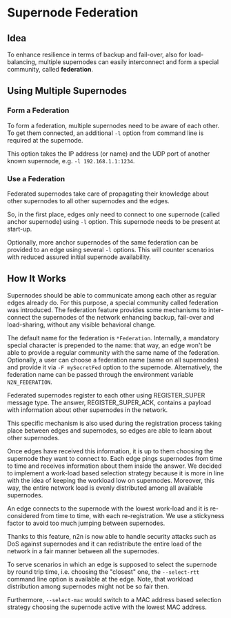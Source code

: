 # Supernode Federation

## Idea
To enhance resilience in terms of backup and fail-over, also for load-balancing, multiple supernodes can easily interconnect and form a special community, called **federation**.


## Using Multiple Supernodes

### Form a Federation

To form a federation, multiple supernodes need to be aware of each other. To get them connected, an additional `-l` option from command line is required at the supernode.

This option takes the IP address (or name) and the UDP port of another known supernode, e.g. `-l 192.168.1.1:1234`.

### Use a Federation

Federated supernodes take care of propagating their knowledge about other supernodes to all other supernodes and the edges. 

So, in the first place, edges only need to connect to one supernode (called anchor supernode) using `-l` option. This supernode needs to be present at start-up. 

Optionally, more anchor supernodes of the same federation can be provided to an edge using several `-l` options. This will counter scenarios with reduced assured initial supernode availability. 

## How It Works

Supernodes should be able to communicate among each other as regular edges already do. For this purpose, a special community called federation was introduced. The federation feature provides some mechanisms to inter-connect the supernodes of the network enhancing backup, fail-over and load-sharing, without any visible behavioral change. 

The default name for the federation is `*Federation`. Internally, a mandatory special character is prepended to the name: that way, an edge won't be able to provide a regular community with the same name of the federation. Optionally, a user can choose a federation name (same on all supernodes) and provide it via `-F mySecretFed` option to the supernode. Alternatively, the federation name can be passed through the environment variable `N2N_FEDERATION`.

Federated supernodes register to each other using REGISTER_SUPER message type. The answer, REGISTER_SUPER_ACK, contains a payload with information about other supernodes in the network.

This specific mechanism is also used during the registration process taking place between edges and supernodes, so edges are able to learn about other supernodes.

Once edges have received this information, it is up to them choosing the supernode they want to connect to. Each edge pings supernodes from time to time and receives information about them inside the answer. We decided to implement a work-load based selection strategy because it is more in line with the idea of keeping the workload low on supernodes. Moreover, this way, the entire network load is evenly distributed among all available supernodes.

An edge connects to the supernode with the lowest work-load and it is re-considered from time to time, with each re-registration. We use a stickyness factor to avoid too much jumping between supernodes.

Thanks to this feature, n2n is now able to handle security attacks such as DoS against supernodes and it can redistribute the entire load of the network in a fair manner between all the supernodes.

To serve scenarios in which an edge is supposed to select the supernode by round trip time, i.e. choosing the "closest" one, the `--select-rtt` command line option is available at the edge. Note, that workload distribution among supernodes might not be so fair then.

Furthermore, `--select-mac` would switch to a MAC address based selection strategy choosing the supernode active with the lowest MAC address. 
